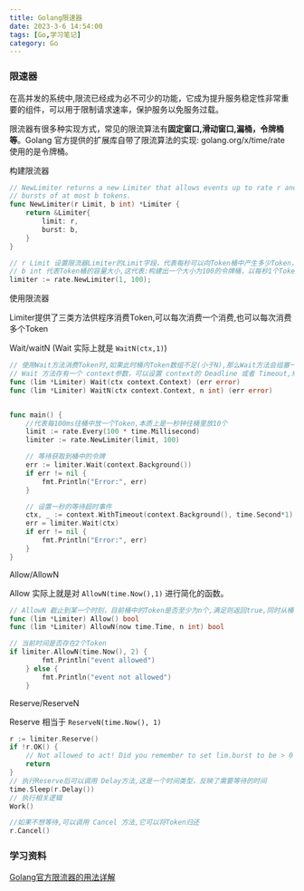 ```yaml
---
title: Golang限速器
date: 2023-3-6 14:54:00
tags: [Go,学习笔记]
category: Go
---
```


### 限速器

在高并发的系统中,限流已经成为必不可少的功能，它成为提升服务稳定性非常重要的组件，可以用于限制请求速率，保护服务以免服务过载。

限流器有很多种实现方式，常见的限流算法有**固定窗口,滑动窗口,漏桶，令牌桶等**。Golang 官方提供的扩展库自带了限流算法的实现: golang.org/x/time/rate 使用的是令牌桶。



构建限流器

```go
// NewLimiter returns a new Limiter that allows events up to rate r and permits
// bursts of at most b tokens.
func NewLimiter(r Limit, b int) *Limiter {
	return &Limiter{
		limit: r,
		burst: b,
	}
}

// r Limit 设置限流器Limiter的Limit字段，代表每秒可以向Token桶中产生多少Token，Limit实际上是float64的别名
// b int 代表Token桶的容量大小,这代表:构建出一个大小为100的令牌桶，以每秒1个Token的速率向桶中放置Token
limiter := rate.NewLimiter(1, 100);
```

使用限流器

Limiter提供了三类方法供程序消费Token,可以每次消费一个消费,也可以每次消费多个Token

Wait/waitN (Wait 实际上就是 `WaitN(ctx,1)`)

```go
// 使用Wait方法消费Token时,如果此时桶内Token数组不足(小于N),那么Wait方法会组塞一段时间,直到Token满足条件
// Wait 方法存有一个 context参数，可以设置 context的 Deadline 或者 Timeout,来决定 Wait(等待)的最长时间
func (lim *Limiter) Wait(ctx context.Context) (err error)
func (lim *Limiter) WaitN(ctx context.Context, n int) (err error)


func main() {
	//代表每100ms往桶中放一个Token,本质上是一秒钟往桶里放10个
	limit := rate.Every(100 * time.Millisecond)
	limiter := rate.NewLimiter(limit, 100)

	// 等待获取到桶中的令牌
	err := limiter.Wait(context.Background())
	if err != nil {
		fmt.Println("Error:", err)
	}

	// 设置一秒的等待超时事件
	ctx, _ := context.WithTimeout(context.Background(), time.Second*1)
	err = limiter.Wait(ctx)
	if err != nil {
		fmt.Println("Error:", err)
	}
}
```



Allow/AllowN

Allow 实际上就是对 `AllowN(time.Now(),1)` 进行简化的函数。

```go
// AllowN 截止到某一个时刻，目前桶中的Token是否至少为n个,满足则返回true,同时从桶中消费n个Token。如果不满足则不消费Token,返回false
func (lim *Limiter) Allow() bool
func (lim *Limiter) AllowN(now time.Time, n int) bool

// 当前时间是否存在2个Token
if limiter.AllowN(time.Now(), 2) {
		fmt.Println("event allowed")
	} else {
		fmt.Println("event not allowed")
	}

```

Reserve/ReserveN

Reserve 相当于 `ReserveN(time.Now(), 1)`

```go
r := limiter.Reserve()
if !r.OK() {
    // Not allowed to act! Did you remember to set lim.burst to be > 0 ?
    return
}
// 执行Reserve后可以调用 Delay方法,这是一个时间类型，反映了需要等待的时间
time.Sleep(r.Delay())
// 执行相关逻辑
Work()

//如果不想等待,可以调用 Cancel 方法,它可以将Token归还
r.Cancel()
```



### 学习资料

[Golang官方限流器的用法详解](https://cloud.tencent.com/developer/article/1847918)


